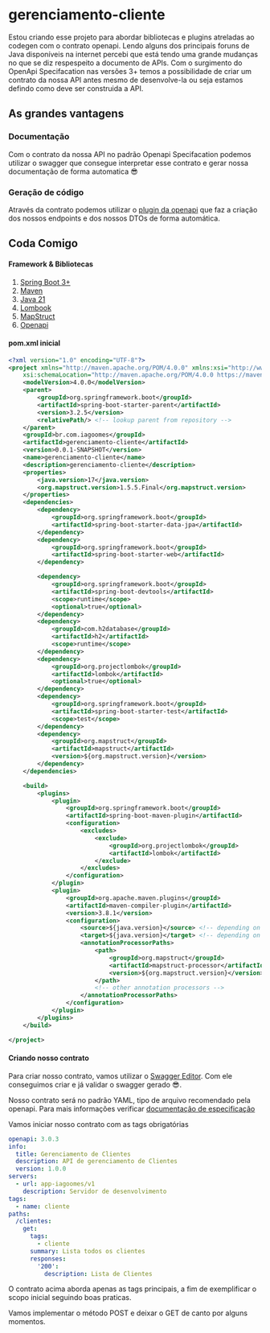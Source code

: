# gerenciamento-cliente

Estou criando esse projeto para abordar bibliotecas e plugins atreladas ao codegen com o contrato openapi.
Lendo alguns dos principais foruns de Java disponíveis na internet percebi que está tendo uma grande mudanças no que se diz respespeito a documento de APIs. 
Com o surgimento do OpenApi Specifacation nas versões 3+ temos a possibilidade de criar um contrato da nossa API antes mesmo de desenvolve-la ou seja estamos defindo como deve ser construida a API.

## As grandes vantagens
### Documentação
Com o contrato da nossa API no padrão Openapi Specifacation podemos utilizar o swagger que consegue interpretar esse contrato e gerar nossa documentação de forma automatica :sunglasses:

### Geração de código
Através da contrato podemos utilizar o [plugin da openapi](https://openapi-generator.tech/) que faz a criação dos nossos endpoints e dos nossos DTOs de forma automática.



## Coda Comigo
#### Framework & Bibliotecas
1. [Spring Boot 3+](https://spring.io/projects/spring-boot)
2. [Maven](https://maven.apache.org/)
3. [Java 21](https://www.oracle.com/br/java/technologies/downloads/#java21)
4. [Lombook](https://projectlombok.org/)
5. [MapStruct](https://mapstruct.org/)
6. [Openapi](https://spec.openapis.org/oas/latest.html#openapi-document)


#### pom.xml inicial

```xml
<?xml version="1.0" encoding="UTF-8"?>
<project xmlns="http://maven.apache.org/POM/4.0.0" xmlns:xsi="http://www.w3.org/2001/XMLSchema-instance"
	xsi:schemaLocation="http://maven.apache.org/POM/4.0.0 https://maven.apache.org/xsd/maven-4.0.0.xsd">
	<modelVersion>4.0.0</modelVersion>
	<parent>
		<groupId>org.springframework.boot</groupId>
		<artifactId>spring-boot-starter-parent</artifactId>
		<version>3.2.5</version>
		<relativePath/> <!-- lookup parent from repository -->
	</parent>
	<groupId>br.com.iagoomes</groupId>
	<artifactId>gerenciamento-cliente</artifactId>
	<version>0.0.1-SNAPSHOT</version>
	<name>gerenciamento-cliente</name>
	<description>gerenciamento-cliente</description>
	<properties>
		<java.version>17</java.version>
		<org.mapstruct.version>1.5.5.Final</org.mapstruct.version>
	</properties>
	<dependencies>
		<dependency>
			<groupId>org.springframework.boot</groupId>
			<artifactId>spring-boot-starter-data-jpa</artifactId>
		</dependency>
		<dependency>
			<groupId>org.springframework.boot</groupId>
			<artifactId>spring-boot-starter-web</artifactId>
		</dependency>

		<dependency>
			<groupId>org.springframework.boot</groupId>
			<artifactId>spring-boot-devtools</artifactId>
			<scope>runtime</scope>
			<optional>true</optional>
		</dependency>
		<dependency>
			<groupId>com.h2database</groupId>
			<artifactId>h2</artifactId>
			<scope>runtime</scope>
		</dependency>
		<dependency>
			<groupId>org.projectlombok</groupId>
			<artifactId>lombok</artifactId>
			<optional>true</optional>
		</dependency>
		<dependency>
			<groupId>org.springframework.boot</groupId>
			<artifactId>spring-boot-starter-test</artifactId>
			<scope>test</scope>
		</dependency>
		<dependency>
			<groupId>org.mapstruct</groupId>
			<artifactId>mapstruct</artifactId>
			<version>${org.mapstruct.version}</version>
		</dependency>
	</dependencies>

	<build>
		<plugins>
			<plugin>
				<groupId>org.springframework.boot</groupId>
				<artifactId>spring-boot-maven-plugin</artifactId>
				<configuration>
					<excludes>
						<exclude>
							<groupId>org.projectlombok</groupId>
							<artifactId>lombok</artifactId>
						</exclude>
					</excludes>
				</configuration>
			</plugin>
			<plugin>
				<groupId>org.apache.maven.plugins</groupId>
				<artifactId>maven-compiler-plugin</artifactId>
				<version>3.8.1</version>
				<configuration>
					<source>${java.version}</source> <!-- depending on your project -->
					<target>${java.version}</target> <!-- depending on your project -->
					<annotationProcessorPaths>
						<path>
							<groupId>org.mapstruct</groupId>
							<artifactId>mapstruct-processor</artifactId>
							<version>${org.mapstruct.version}</version>
						</path>
						<!-- other annotation processors -->
					</annotationProcessorPaths>
				</configuration>
			</plugin>
		</plugins>
	</build>

</project>
```

#### Criando nosso contrato
Para criar nosso contrato, vamos utilizar o [Swagger Editor](https://swagger.io/tools/swagger-editor/).
Com ele conseguimos criar e já validar o swagger gerado :sunglasses:.

Nosso contrato será no padrão YAML, tipo de arquivo recomendado pela openapi.
Para mais informações verificar [documentação de especificação](https://github.com/OAI/OpenAPI-Specification/blob/main/versions/3.0.3.md#info-object)

Vamos iniciar nosso contrato com as tags obrigatórias
```yaml
openapi: 3.0.3
info:
  title: Gerenciamento de Clientes
  description: API de gerenciamento de Clientes
  version: 1.0.0
servers:
  - url: app-iagoomes/v1
    description: Servidor de desenvolvimento
tags:
  - name: cliente
paths:
  /clientes:
    get:
      tags:
        - cliente
      summary: Lista todos os clientes
      responses:
        '200':
          description: Lista de Clientes
```

O contrato acima aborda apenas as tags principais, a fim de exemplificar o scopo inicial seguindo boas praticas.

Vamos implementar o método POST e deixar o GET de canto por alguns momentos.
